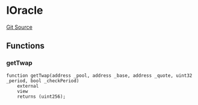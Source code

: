 # IOracle
[Git Source](https://github.com/opynfinance/squeeth-monorepo/blob/334783aa87db73939fb00d5b133216b0033dfece/src/interface/IOracle.sol)


## Functions
### getTwap


```solidity
function getTwap(address _pool, address _base, address _quote, uint32 _period, bool _checkPeriod)
    external
    view
    returns (uint256);
```

